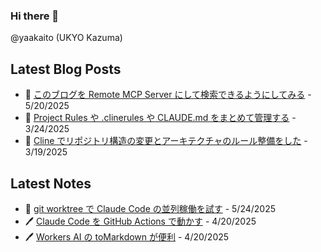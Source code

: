### Hi there 👋

@yaakaito (UKYO Kazuma)


## Latest Blog Posts

- 🦋 [このブログを Remote MCP Server にして検索できるようにしてみる](https://yaakai.to/blog/2025/blog-remote-mcp-server) - 5/20/2025
- 🐠 [Project Rules や .clinerules や CLAUDE.md をまとめて管理する](https://yaakai.to/blog/2025/rule-files-unified-management) - 3/24/2025
- 🪼 [Cline でリポジトリ構造の変更とアーキテクチャのルール整備をした](https://yaakai.to/blog/2025/cline-repository-refactoring) - 3/19/2025

## Latest Notes

- 🐙 [git worktree で Claude Code の並列稼働を試す](https://yaakai.to/note/78) - 5/24/2025
- 🖊 [Claude Code を GitHub Actions で動かす](https://yaakai.to/note/75) - 4/20/2025
- 🖊 [Workers AI の toMarkdown が便利](https://yaakai.to/note/74) - 4/20/2025

<!--
**yaakaito/yaakaito** is a ✨ _special_ ✨ repository because its `README.md` (this file) appears on your GitHub profile.
-->
